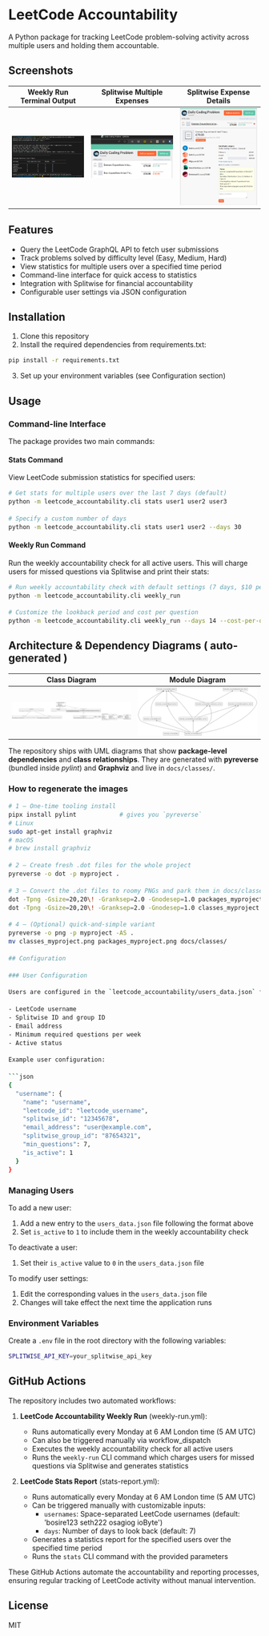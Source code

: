 # LeetCode Accountability

A Python package for tracking LeetCode problem-solving activity across multiple users and holding them accountable.

## Screenshots

| Weekly Run Terminal Output | Splitwise Multiple Expenses | Splitwise Expense Details |
|:-------------------------:|:---------------------------:|:-------------------------:|
| ![Terminal Weekly Run](documentation/images/terminal-weekly-run.png) | ![Splitwise Multiple Expenses](documentation/images/splitwise-multiple-expenses.png) | ![Splitwise Expense Details](documentation/images/splitwise-expense-details.png) |

## Features

- Query the LeetCode GraphQL API to fetch user submissions
- Track problems solved by difficulty level (Easy, Medium, Hard)
- View statistics for multiple users over a specified time period
- Command-line interface for quick access to statistics
- Integration with Splitwise for financial accountability
- Configurable user settings via JSON configuration

## Installation

1. Clone this repository
2. Install the required dependencies from requirements.txt:

```bash
pip install -r requirements.txt
```

3. Set up your environment variables (see Configuration section)

## Usage

### Command-line Interface

The package provides two main commands:

#### Stats Command

View LeetCode submission statistics for specified users:

```bash
# Get stats for multiple users over the last 7 days (default)
python -m leetcode_accountability.cli stats user1 user2 user3

# Specify a custom number of days
python -m leetcode_accountability.cli stats user1 user2 --days 30
```

#### Weekly Run Command

Run the weekly accountability check for all active users. This will charge users for missed questions via Splitwise and print their stats:

```bash
# Run weekly accountability check with default settings (7 days, $10 per missed question)
python -m leetcode_accountability.cli weekly_run

# Customize the lookback period and cost per question
python -m leetcode_accountability.cli weekly_run --days 14 --cost-per-question 15.0
```

## Architecture & Dependency Diagrams ( auto-generated )

| Class Diagram | Module Diagram |
|:-------------:|:--------------:|
| ![Class Diagram](documentation/images/classes.png) | ![Module Diagram](documentation/images/modules.png) |

The repository ships with UML diagrams that show **package‐level dependencies** and **class relationships**.
They are generated with **pyreverse** (bundled inside *pylint*) and **Graphviz** and live in `docs/classes/`.

### How to regenerate the images

```bash
# 1 – One-time tooling install
pipx install pylint            # gives you `pyreverse`
# Linux
sudo apt-get install graphviz
# macOS
# brew install graphviz

# 2 – Create fresh .dot files for the whole project
pyreverse -o dot -p myproject .

# 3 – Convert the .dot files to roomy PNGs and park them in docs/classes
dot -Tpng -Gsize=20,20\! -Granksep=2.0 -Gnodesep=1.0 packages_myproject.dot -o docs/classes/packages.png
dot -Tpng -Gsize=20,20\! -Granksep=2.0 -Gnodesep=1.0 classes_myproject.dot  -o docs/classes/classes.png

# 4 – (Optional) quick-and-simple variant
pyreverse -o png -p myproject -AS .
mv classes_myproject.png packages_myproject.png docs/classes/

## Configuration

### User Configuration

Users are configured in the `leetcode_accountability/users_data.json` file. This file contains user information including:

- LeetCode username
- Splitwise ID and group ID
- Email address
- Minimum required questions per week
- Active status

Example user configuration:

```json
{
  "username": {
    "name": "username",
    "leetcode_id": "leetcode_username",
    "splitwise_id": "12345678",
    "email_address": "user@example.com",
    "splitwise_group_id": "87654321",
    "min_questions": 7,
    "is_active": 1
  }
}
```

### Managing Users

To add a new user:

1. Add a new entry to the `users_data.json` file following the format above
2. Set `is_active` to `1` to include them in the weekly accountability check

To deactivate a user:

1. Set their `is_active` value to `0` in the `users_data.json` file

To modify user settings:

1. Edit the corresponding values in the `users_data.json` file
2. Changes will take effect the next time the application runs

### Environment Variables

Create a `.env` file in the root directory with the following variables:

```bash
SPLITWISE_API_KEY=your_splitwise_api_key
```

## GitHub Actions

The repository includes two automated workflows:

1. **LeetCode Accountability Weekly Run** (weekly-run.yml):
   - Runs automatically every Monday at 6 AM London time (5 AM UTC)
   - Can also be triggered manually via workflow_dispatch
   - Executes the weekly accountability check for all active users
   - Runs the `weekly-run` CLI command which charges users for missed questions via Splitwise and generates statistics

2. **LeetCode Stats Report** (stats-report.yml):
   - Runs automatically every Monday at 6 AM London time (5 AM UTC)
   - Can be triggered manually with customizable inputs:
     - `usernames`: Space-separated LeetCode usernames (default: 'bosire123 seth222 osagiog ioByte')
     - `days`: Number of days to look back (default: 7)
   - Generates a statistics report for the specified users over the specified time period
   - Runs the `stats` CLI command with the provided parameters

These GitHub Actions automate the accountability and reporting processes, ensuring regular tracking of LeetCode activity without manual intervention.

## License

MIT

